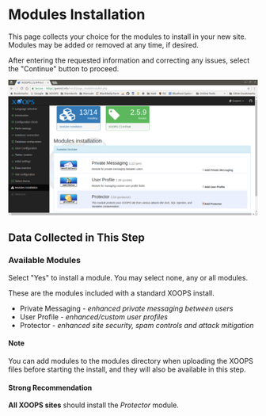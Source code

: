 # Modules Installation​

This page collects your choice for the modules to install in your new site. Modules may be added or removed at any time, if desired.

After entering the requested information and correcting any issues, select the "Continue" button to proceed.

![XOOPS Installer Modules Installation](../../.gitbook/assets/installer-13.png)

## Data Collected in This Step

### Available Modules

Select "Yes" to install a module. You may select none, any or all modules.

These are the modules included with a standard XOOPS install.

* Private Messaging - _enhanced private messaging between users_
* User Profile - _enhanced/custom user profiles_
* Protector - _enhanced site security, spam controls and attack mitigation_

#### Note

You can add modules to the modules directory when uploading the XOOPS files before starting the install, and they will also be available in this step.

#### Strong Recommendation

**All XOOPS sites** should install the _Protector_ module.

